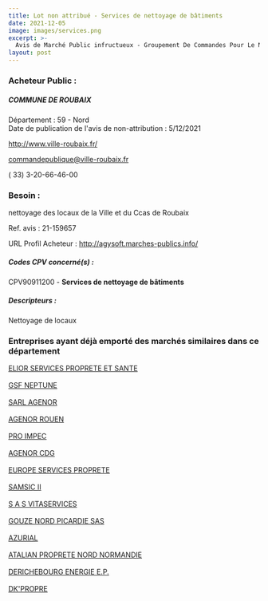 ```yaml
---
title: Lot non attribué - Services de nettoyage de bâtiments
date: 2021-12-05
image: images/services.png
excerpt: >-
  Avis de Marché Public infructueux - Groupement De Commandes Pour Le Nettoyage Des Locaux De La Ville Et Du Ccas
layout: post
---
```


### Acheteur Public :
##### COMMUNE DE ROUBAIX
Département : 59 - Nord<br/>
Date de publication de l'avis de non-attribution : 5/12/2021


http://www.ville-roubaix.fr/

commandepublique@ville-roubaix.fr

( 33) 3-20-66-46-00
### Besoin :

nettoyage des locaux de la Ville et du Ccas de Roubaix

Ref. avis : 21-159657

URL Profil Acheteur : http://agysoft.marches-publics.info/

##### Codes CPV concerné(s) :
CPV90911200 - **Services de nettoyage de bâtiments** <br/>

##### Descripteurs :
Nettoyage de locaux <br/>

### Entreprises ayant déjà emporté des marchés similaires dans ce département
<a href="/entreprise-544/siren-303409593">ELIOR SERVICES PROPRETE ET SANTE</a><br/><br/>
<a href="/entreprise-544/siren-306044504">GSF NEPTUNE</a><br/><br/>
<a href="/entreprise-551/siren-353888845">SARL AGENOR</a><br/><br/>
<a href="/entreprise-551/siren-377989355">AGENOR ROUEN</a><br/><br/>
<a href="/entreprise-551/siren-379129497">PRO IMPEC</a><br/><br/>
<a href="/entreprise-554/siren-394657712">AGENOR CDG</a><br/><br/>
<a href="/entreprise-559/siren-423888932">EUROPE SERVICES PROPRETE</a><br/><br/>
<a href="/entreprise-559/siren-428685358">SAMSIC II</a><br/><br/>
<a href="/entreprise-559/siren-428801419">S A S VITASERVICES</a><br/><br/>
<a href="/entreprise-569/siren-514333400">GOUZE NORD PICARDIE SAS</a><br/><br/>
<a href="/entreprise-570/siren-519881791">AZURIAL</a><br/><br/>
<a href="/entreprise-570/siren-520239716">ATALIAN PROPRETE NORD NORMANDIE</a><br/><br/>
<a href="/entreprise-574/siren-753079698">DERICHEBOURG ENERGIE E.P.</a><br/><br/>
<a href="/entreprise-575/siren-790795769">DK'PROPRE</a><br/><br/>
